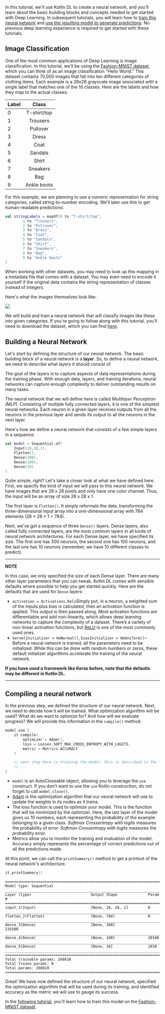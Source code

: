 In this tutorial, we'll use Kotlin DL to create a neural network, and you'll learn about the basic building blocks and concepts needed to get started with Deep Learning. 
In subsequent tutorials, you will learn how to [train this neural network](training_a_model.md) and [use the resulting model to generate predictions](loading_trained_model_for_inference.md). 
No previous deep learning experience is required to get started with these tutorials.

## Image Classification

One of the most common applications of Deep Learning is image classification. 
In this tutorial, we'll be using the [Fashion-MNIST dataset](https://github.com/zalandoresearch/fashion-mnist), which you can think of as an image classification "Hello World." 
This dataset contains 70,000 images that fall into ten different categories of clothing items. 
Each example is a 28x28 grayscale image associated with a single label that matches one of the 10 classes. 
Here are the labels and how they map to the actual classes:

| Label |    Class    | 
|-------|:-----------:| 
| 0     | T-shirt/top | 
| 1     |  Trousers   |
| 2     |  Pullover   |
| 3     |    Dress    |
| 4     |    Coat     |
| 5     |   Sandals   |
| 6     |    Shirt    |
| 7     |  Sneakers   |
| 8     |     Bag     |
| 9     | Ankle boots |

For this example, we are planning to use a numeric representation for string categories, called string-to-number encoding. 
We'll later use this to get human-readable predictions:

```kotlin
val stringLabels = mapOf(0 to "T-shirt/top",
        1 to "Trousers",
        2 to "Pullover",
        3 to "Dress",
        4 to "Coat",
        5 to "Sandals",
        6 to "Shirt",
        7 to "Sneakers",
        8 to "Bag",
        9 to "Ankle boots"
)
```
When working with other datasets, you may need to look up this mapping in a metadata file that comes with a dataset. 
You may even need to encode it yourself if the original data contains the string representation of classes instead of integers.

Here's what the images themselves look like:
 
![](images/fashion-mnist-sprite.png)

We will build and train a neural network that will classify images like these into given categories. 
If you're going to follow along with this tutorial, you'll need to download the dataset, which you can find [here](https://github.com/zalandoresearch/fashion-mnist).

## Building a Neural Network

Let's start by defining the structure of our neural network. The basic building block of a neural network is a **layer**. 
So, to define a neural network, we need to describe what layers it should consist of. 
 
The goal of the layers is to capture aspects of data representations during the training phase. 
With enough data, layers, and training iterations, 
neural networks can capture enough complexity to deliver outstanding results on many tasks.

The neural network that we will define here is called _Multilayer Perceptron (MLP)_. 
Consisting of multiple fully connected layers, it is one of the simplest neural networks. 
Each neuron in a given layer receives outputs from all the neurons in the previous layer and sends its output to all the neurons in the next layer.

Here's how we define a neural network that consists of a few simple layers in a sequence:
  
```kotlin
val model = Sequential.of(
    Input(28,28,1),
    Flatten(),
    Dense(300),
    Dense(100),
    Dense(10)
)
```

Quite simple, right? Let's take a closer look at what we have defined here. 
First, we specify the kind of input we will pass to this neural network. 
We have images that are 28 x 28 pixels and only have one color channel. 
Thus, the input will be an array of size 28 x 28 x 1.

The first layer is `Flatten()`. It simply reformats the data, 
transforming the three-dimensional input array into a one-dimensional array 
with 784 elements (28 * 28 * 1 = 784).

Next, we've got a sequence of three `Dense()` layers. 
Dense layers, also called fully connected layers, 
are the most common layers in all kinds of neural network architectures. 
For each Dense layer, we have specified its size. 
The first one has 300 neurons, the second one has 100 neurons, 
and the last one has 10 neurons (remember, we have 10 different classes to predict).

---
**NOTE**

In this case, we only specified the size of each Dense layer. 
There are many other layer parameters that you can tweak. 
Kotlin DL comes with sensible defaults where possible to help you get started quickly. 
Here are the defaults that are used for `Dense` layers: 
* `activation = Activations.Relu`Simply put, in a neuron, 
a weighted sum of the inputs plus bias is calculated, then an activation function is applied. 
This output is then passed along. 
Most activation functions are differentiable and add non-linearity, which allows deep learning networks to capture the complexity of a dataset. 
There’s a variety of non-linear activation functions, but [ReLU](https://en.wikipedia.org/wiki/Rectifier_(neural_networks)) is one of the most commonly used ones. 
* `kernelInitializer = HeNormal()`, `biasInitializer = HeUniform()`– Before a neural network is trained, all the parameters need to be initialized. 
While this can be done with random numbers or zeros, these default initializer algorithms accelerate the training of the neural network.  
 
**If you have used a framework like Keras before, note that the defaults may be different in Kotlin DL.**  

--- 

## Compiling a neural network 
In the previous step, we defined the structure of our neural network. 
Next, we need to decide how it will be trained. What optimization algorithm will be used? 
What do we want to optimize for? And how will we evaluate progress? 
We will provide this information in the `compile()` method:
    
```kotlin
model.use {
    it.compile(
        optimizer = Adam(),
        loss = Losses.SOFT_MAX_CROSS_ENTROPY_WITH_LOGITS,
        metric = Metrics.ACCURACY
    )

    // next step here is training the model: this is described in the following tutorial
    // ...
}
```

* `model`  is an AutoCloseable object, allowing you to leverage the `use` construct. If you don’t want to use the `use` Kotlin construction, do not forget to call `model.close()`. 
* [Adam](https://arxiv.org/abs/1412.6980) is the optimization algorithm that our neural network will use to update the weights in its nodes as it trains.
* The loss function is used to optimize your model. 
This is the function that will be minimized by the optimizer. 
Here, the last layer of the model gives us 10 numbers, each representing the probability of the example belonging to a given class. 
*Softmax Crossentropy with logits* measures the probability of error. *Softmax Crossentropy with logits* measures the probability error. 
* Metrics allow you to monitor the training and evaluation of the model. Accuracy simply represents the percentage of correct predictions out of all the predictions made.  

At this point, we can call the `printSummary()` method to get a printout of the neural network's architecture. 

```kotlin
it.printSummary()
```

```
==============================================================================
Model type: Sequential
______________________________________________________________________________
Layer (type)                           Output Shape              Param #      
==============================================================================
input_1(Input)                         [None, 28, 28, 1]         0            
______________________________________________________________________________
flatten_2(Flatten)                     [None, 784]               0            
______________________________________________________________________________
dense_3(Dense)                         [None, 300]               235500       
______________________________________________________________________________
dense_4(Dense)                         [None, 100]               30100        
______________________________________________________________________________
dense_5(Dense)                         [None, 10]                1010         
______________________________________________________________________________
==============================================================================
Total trainable params: 266610
Total frozen params: 0
Total params: 266610
==============================================================================

```
Great! We have now defined the structure of our neural network, specified the optimization algorithm that will be used during its training, and identified accuracy as the metric we will use to gauge its success.

In the [following tutorial](training_a_model.md), you'll learn how to train this model on the [Fashion-MNIST dataset](https://github.com/zalandoresearch/fashion-mnist).
